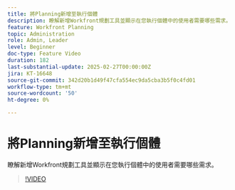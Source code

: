 ```yaml
---
title: 將Planning新增至執行個體
description: 瞭解新增Workfront規劃工具並顯示在您執行個體中的使用者需要哪些需求。
feature: Workfront Planning
topic: Administration
role: Admin, Leader
level: Beginner
doc-type: Feature Video
duration: 182
last-substantial-update: 2025-02-27T00:00:00Z
jira: KT-16648
source-git-commit: 342d20b1d49f47cfa554ec9da5cba3b5f0c4fd01
workflow-type: tm+mt
source-wordcount: '50'
ht-degree: 0%

---
```



# 將Planning新增至執行個體

瞭解新增Workfront規劃工具並顯示在您執行個體中的使用者需要哪些需求。

>[!VIDEO](https://video.tv.adobe.com/v/3447977/?learn=on&enablevpops&captions=chi_hant)
